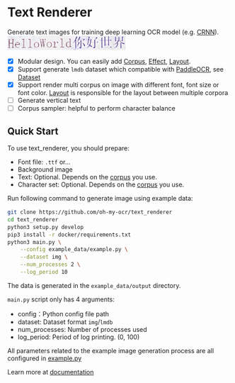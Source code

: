 # Text Renderer
Generate text images for training deep learning OCR model (e.g. [CRNN](https://github.com/bgshih/crnn)). ![example](./image/example.gif)

- [x] Modular design. You can easily add [Corpus](https://oh-my-ocr.github.io/text_renderer/corpus/index.html), [Effect](https://oh-my-ocr.github.io/text_renderer/effect/index.html), [Layout](https://oh-my-ocr.github.io/text_renderer/layout/index.html).
- [x] Support generate `lmdb` dataset which compatible with [PaddleOCR](https://github.com/PaddlePaddle/PaddleOCR), see [Dataset](https://oh-my-ocr.github.io/text_renderer/dataset.html)
- [x] Support render multi corpus on image with different font, font size or font color. [Layout](https://oh-my-ocr.github.io/text_renderer/layout/index.html) is responsible for the layout between multiple corpora
- [ ] Generate vertical text
- [ ] Corpus sampler: helpful to perform character balance

## Quick Start

To use text_renderer, you should prepare:

  - Font file: `.ttf` or...
  - Background image
  - Text: Optional. Depends on the [corpus](https://oh-my-ocr.github.io/text_renderer/corpus/index.html) you use.
  - Character set: Optional. Depends on the [corpus](https://oh-my-ocr.github.io/text_renderer/corpus/index.html) you use.

Run following command to generate image using example data:

```bash
git clone https://github.com/oh-my-ocr/text_renderer
cd text_renderer
python3 setup.py develop
pip3 install -r docker/requirements.txt
python3 main.py \
    --config example_data/example.py \
    --dataset img \
    --num_processes 2 \
    --log_period 10
```

The data is generated in the `example_data/output` directory.

`main.py` script only has 4 arguments:
- config：Python config file path
- dataset: Dataset format `img`/`lmdb`
- num_processes: Number of processes used
- log_period: Period of log printing. (0, 100)

All parameters related to the example image generation process are all configured in
[example.py](https://github.com/oh-my-ocr/text_renderer/blob/master/example_data/example.py)

Learn more at [documentation](https://oh-my-ocr.github.io/text_renderer/index.html)

